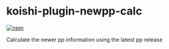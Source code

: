 # koishi-plugin-newpp-calc

[![npm](https://img.shields.io/npm/v/koishi-plugin-newpp-calc?style=flat-square)](https://www.npmjs.com/package/koishi-plugin-newpp-calc)

Calculate the newer pp information using the latest pp release
